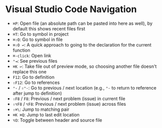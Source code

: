 # Visual Studio Code Navigation

- `⌘P`: Open file (an absolute path can be pasted into here as well), by default this shows recent files first
- `⌘T`: Go to symbol in project
- `⌘⇧O`: Go to symbol in file
- `⌘⇧O ↩`: A quick approach to going to the declaration for the current function
- `⌘-click`: Open link
- `⌃⇥`: See previous files
- `⌘K ↩`: Take file out of preview mode, so choosing another file doesn't replace this one
- `F12`: Go to definition
- `⇧F12`: Go to references
- `⌃-` / `⇧⌃-`: Go to previous / next location (e.g., `⌃-` to return to reference after jump to definition)
- `⇧F8` / `F8`: Previous / next problem (issue) in current file
- `⇧⌥F8` / `⌥F8`: Previous / next problem (issue) across files
- `⇧⌘\`: Jump to matching pair
- `⌘K ⌘Q`: Jump to last edit location
- `⌥O`: Toggle between header and source file
